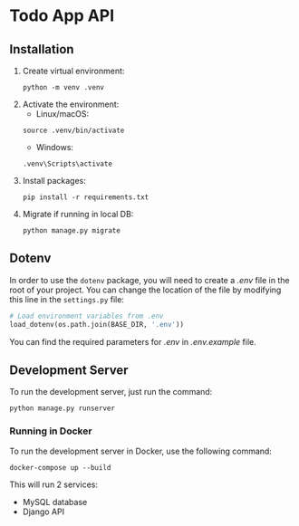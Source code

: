 # Todo App API

## Installation
1. Create virtual environment:
    ```
    python -m venv .venv
    ```
2. Activate the environment:
	- Linux/macOS: 
	``` 
	source .venv/bin/activate
	```
	- Windows:
	 ```
	 .venv\Scripts\activate
	 ```
3. Install packages:
	```
	pip install -r requirements.txt
	```
5. Migrate if running in local DB:
	```
	python manage.py migrate
	```
	
## Dotenv
In order to use the `dotenv` package, you will need to create a _.env_ file in the root of your project. You can change the location of the file by modifying this line in the `settings.py` file:
```python
# Load environment variables from .env
load_dotenv(os.path.join(BASE_DIR, '.env'))
```
You can find the required parameters for _.env_ in _.env.example_ file.

## Development Server
To run the development server, just run the command:
```
python manage.py runserver
```

### Running in Docker
To run the development server in Docker, use the following command:
```
docker-compose up --build
```
This will run 2 services:
- MySQL database
- Django API
